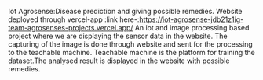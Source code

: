 Iot Agrosense:Disease prediction and giving possible remedies.
Website deployed through vercel-app :link here-:https://iot-agrosense-jdb21z1ig-team-agrosenses-projects.vercel.app/
An iot and image processing based project where we are displaying the sensor data in the website. The capturing of the image is done through website and sent for the processing to the teachable machine.
Teachable machine is the platform for training the dataset.The analysed result is displayed in the website with possible remedies.
